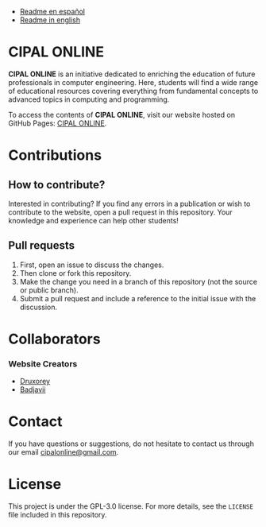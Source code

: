 - [Readme en español](README.es.md)
- [Readme in english](README.md)

# CIPAL ONLINE

**CIPAL ONLINE** is an initiative dedicated to enriching the education of future professionals in computer engineering. Here, students will find a wide range of educational resources covering everything from fundamental concepts to advanced topics in computing and programming.

To access the contents of **CIPAL ONLINE**, visit our website hosted on GitHub Pages: [CIPAL ONLINE](https://cipalonline.github.io/).

# Contributions

## How to contribute?
Interested in contributing? If you find any errors in a publication or wish to contribute to the website, open a pull request in this repository. Your knowledge and experience can help other students!

## Pull requests
1. First, open an issue to discuss the changes.
2. Then clone or fork this repository.
3. Make the change you need in a branch of this repository (not the source or public branch).
4. Submit a pull request and include a reference to the initial issue with the discussion.

# Collaborators

### Website Creators
- [Druxorey](https://github.com/druxorey/)
- [Badjavii](https://github.com/Badjavii)

# Contact

If you have questions or suggestions, do not hesitate to contact us through our email [cipalonline@gmail.com](mailto:cipalonline@gmail.com).

# License

This project is under the GPL-3.0 license. For more details, see the `LICENSE` file included in this repository.